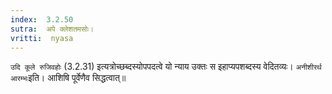 ```yaml
---
index:  3.2.50
sutra:  अपे क्लेशतमसोः।
vritti:  nyasa
---
```


`उदि कूले रुजिवहोः` (3.2.31) इत्यत्रोच्छब्दस्योपपदत्वे यो न्याय उक्तः स इहाप्यपशब्दस्य वेदितव्यः। `अनीशीरर्थ आरम्भः`इति। आशिषि पूर्वेणैव सिद्धत्वात्॥
